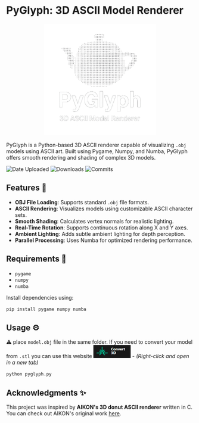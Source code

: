 # PyGlyph: 3D ASCII Model Renderer

<p align="center">
  <img src="PyGlyph.png" alt="drawing" width="300"/>
</p>

PyGlyph is a Python-based 3D ASCII renderer capable of visualizing `.obj` models using ASCII art. Built using Pygame, Numpy, and Numba, PyGlyph offers smooth rendering and shading of complex 3D models.

![Date Uploaded](https://img.shields.io/badge/Date%20Uploaded-April%206,%202025-orange)
![Downloads](https://img.shields.io/badge/Downloads-0-blue)
![Commits](https://img.shields.io/github/commit-activity/m/rseiber/PyGlyph)


## Features :rocket:

- **OBJ File Loading**: Supports standard `.obj` file formats.
- **ASCII Rendering**: Visualizes models using customizable ASCII character sets.
- **Smooth Shading**: Calculates vertex normals for realistic lighting.
- **Real-Time Rotation**: Supports continuous rotation along X and Y axes.
- **Ambient Lighting**: Adds subtle ambient lighting for depth perception.
- **Parallel Processing**: Uses Numba for optimized rendering performance.

## Requirements :construction:

- `pygame`
- `numpy`
- `numba`

Install dependencies using:

```bash
pip install pygame numpy numba
```

## Usage :gear:

:warning: place `model.obj` file in the same folder. If you need to convert your model from `.stl` you can use this website
[<img src="Convert_3D.png" alt="Convert 3D" width="100" />](https://convert3d.org/stl-to-obj) - *(Right-click and open in a new tab)*

```bash
python pyglyph.py
```

## Acknowledgments :sparkles:

This project was inspired by **AIKON's 3D donut ASCII renderer** written in C.  
You can check out AIKON's original work [here](https://www.a1k0n.net/2011/07/20/donut-math.html).
